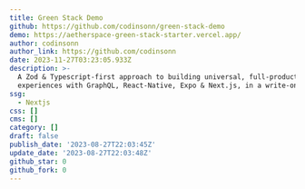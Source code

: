 ```yaml
---
title: Green Stack Demo
github: https://github.com/codinsonn/green-stack-demo
demo: https://aetherspace-green-stack-starter.vercel.app/
author: codinsonn
author_link: https://github.com/codinsonn
date: 2023-11-27T03:23:05.933Z
description: >-
  A Zod & Typescript-first approach to building universal, full-product
  experiences with GraphQL, React-Native, Expo & Next.js, in a write-once way.
ssg:
  - Nextjs
css: []
cms: []
category: []
draft: false
publish_date: '2023-08-27T22:03:45Z'
update_date: '2023-08-27T22:03:48Z'
github_star: 0
github_fork: 0
---
```

